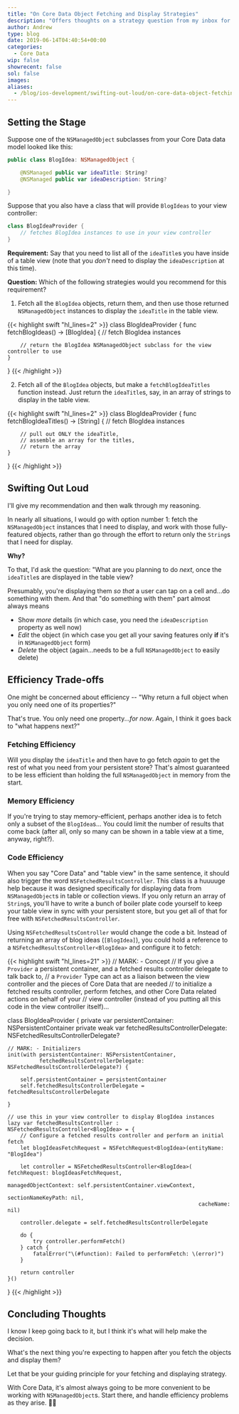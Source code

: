 ```yaml
---
title: "On Core Data Object Fetching and Display Strategies"
description: "Offers thoughts on a strategy question from my inbox for fetching Core Data objects and displaying them in a table view."
author: Andrew
type: blog
date: 2019-06-14T04:40:54+00:00
categories:
  - Core Data
wip: false
showrecent: false
sol: false
images:
aliases:
  - /blog/ios-development/swifting-out-loud/on-core-data-object-fetching-and-display-strategies/
---
```


## Setting the Stage
Suppose one of the `NSManagedObject` subclasses from your Core Data data model looked like this:

```swift
public class BlogIdea: NSManagedObject {

    @NSManaged public var ideaTitle: String?
    @NSManaged public var ideaDescription: String?

}
```

Suppose that you also have a class that will provide `BlogIdeas` to your view controller:

```swift
class BlogIdeaProvider {
    // fetches BlogIdea instances to use in your view controller
}
```

**Requirement:** Say that you need to list all of the `ideaTitle`s you have inside of a table view (note that you *don't* need to display the `ideaDescription` at this time).

**Question:**  Which of the following strategies would you recommend for this requirement?

1) Fetch all the `BlogIdea` objects, return them, and then use those returned `NSManagedObject` instances to display the `ideaTitle` in the table view.

{{< highlight swift "hl_lines=2" >}}
class BlogIdeaProvider {
    func fetchBlogIdeas() -> [BlogIdea] {
        // fetch BlogIdea instances

        // return the BlogIdea NSManagedObject subclass for the view controller to use
    }
}
{{< /highlight >}}

2) Fetch all of the `BlogIdea` objects, but make a `fetchBlogIdeaTitles` function instead. Just return the `ideaTitle`s, say, in an array of strings to display in the table view.

{{< highlight swift "hl_lines=2" >}}
class BlogIdeaProvider {
    func fetchBlogIdeaTitles() -> [String] {
        // fetch BlogIdea instances

        // pull out ONLY the ideaTitle, 
        // assemble an array for the titles, 
        // return the array
    }
}
{{< /highlight >}}

## Swifting Out Loud
I'll give my recommendation and then walk through my reasoning.

In nearly all situations, I would go with option number 1: fetch the `NSManagedObject` instances that I need to display, and work with those fully-featured objects, rather than go through the effort to return only the `String`s that I need for display.

**Why?**

To that, I'd ask the question:  "What are you planning to do *next*, once the `ideaTitle`s are displayed in the table view?

Presumably, you're displaying them *so that* a user can tap on a cell and...do something with them.  And that "do something with them" part almost always means

* Show *more* details (in which case, you need the `ideaDescription` property as well now)
* *Edit* the object (in which case you get all your saving features only **if** it's in `NSManagedObject` form)
* *Delete* the object (again...needs to be a full `NSManagedObject` to easily delete)

## Efficiency Trade-offs
One might be concerned about efficiency -- "Why return a full object when you only need one of its properties?"

That's true. You only need one property...*for now*.  Again, I think it goes back to "what happens next?"  

### Fetching Efficiency
Will you display the `ideaTitle` and then have to go fetch *again* to get the rest of what you need from your persistent store?  That's almost guaranteed to be less efficient than holding the full `NSManagedObject` in memory from the start.

### Memory Efficiency
If you're trying to stay memory-efficient, perhaps another idea is to fetch only a subset of the `BlogIdea`s... You could limit the number of results that come back (after all, only so many can be shown in a table view at a time, anyway, right?).

### Code Efficiency
When you say "Core Data" and "table view" in the same sentence, it should also trigger the word `NSFetchedResultsController`.  This class is a huuuuge help because it was designed specifically for displaying data from `NSManagedObject`s in table or collection views.  If you only return an array of `String`s, you'll have to write a bunch of boiler plate code yourself to keep your table view in sync with your persistent store, but you get all of that for free with `NSFetchedResultsController`.

Using `NSFetchedResultsController` would change the code a bit.  Instead of returning an array of blog ideas (`[BlogIdea]`), you could hold a reference to a `NSFetchedResultsController<BlogIdea>` and configure it to fetch:

{{< highlight swift "hl_lines=21" >}}
// MARK: - Concept
// If you give a `Provider` a persistent container, and a fetched results controller delegate to talk back to,
// a `Provider` Type can act as a liaison between the view controller and the pieces of Core Data that are needed
// to initialize a fetched results controller, perform fetches, and other Core Data related actions on behalf of your
// view controller (instead of you putting all this code in the view controller itself)...

class BlogIdeaProvider {
    private var persistentContainer: NSPersistentContainer
    private weak var fetchedResultsControllerDelegate: NSFetchedResultsControllerDelegate?
    
    // MARK: - Initializers
    init(with persistentContainer: NSPersistentContainer, 
              fetchedResultsControllerDelegate: NSFetchedResultsControllerDelegate?) {

        self.persistentContainer = persistentContainer
        self.fetchedResultsControllerDelegate = fetchedResultsControllerDelegate

    }
    
    // use this in your view controller to display BlogIdea instances
    lazy var fetchedResultsController : NSFetchedResultsController<BlogIdea> = {
        // Configure a fetched results controller and perform an initial fetch
        let blogIdeasFetchRequest = NSFetchRequest<BlogIdea>(entityName: "BlogIdea")
        
        let controller = NSFetchedResultsController<BlogIdea>(  fetchRequest: blogIdeasFetchRequest,
                                                                managedObjectContext: self.persistentContainer.viewContext,
                                                                sectionNameKeyPath: nil,
                                                                cacheName: nil)
        
        controller.delegate = self.fetchedResultsControllerDelegate
        
        do {
            try controller.performFetch()
        } catch {
            fatalError("\(#function): Failed to performFetch: \(error)")
        }
        
        return controller
    }()
}
{{< /highlight >}}

## Concluding Thoughts
I know I keep going back to it, but I think it's what will help make the decision.  

What's the next thing you're expecting to happen after you fetch the objects and display them?  

Let that be your guiding principle for your fetching and displaying strategy.

With Core Data, it's almost always going to be more convenient to be working with `NSManagedObject`s.  Start there, and handle efficiency problems as they arise. 🙌🏻


